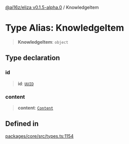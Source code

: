 [@ai16z/eliza v0.1.5-alpha.0](../index.md) / KnowledgeItem

# Type Alias: KnowledgeItem

> **KnowledgeItem**: `object`

## Type declaration

### id

> **id**: [`UUID`](UUID.md)

### content

> **content**: [`Content`](../interfaces/Content.md)

## Defined in

[packages/core/src/types.ts:1154](https://github.com/z-korp/eliza/blob/main/packages/core/src/types.ts#L1154)
